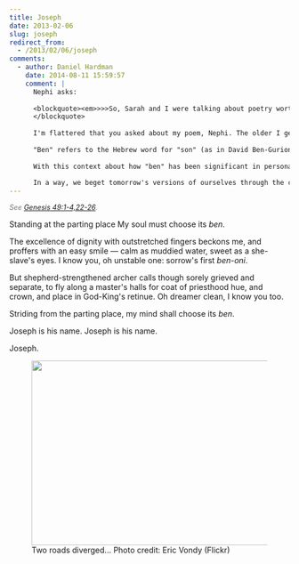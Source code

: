 ```yaml
---
title: Joseph
date: 2013-02-06
slug: joseph
redirect_from:
  - /2013/02/06/joseph
comments:
  - author: Daniel Hardman
    date: 2014-08-11 15:59:57
    comment: |
      Nephi asks:
      
      <blockquote><em>>>>So, Sarah and I were talking about poetry worth memorizing, and your poem Joseph came up. Neither of us had it memorized, but I said it was one of my favorites of yours. Sarah said she wasn't quite sure what "Ben" was referring to, and I realized that I had just assumed it meant something like center/anchor. But since that conversation, most of the websites I have checked say that it means "son (of)." I did find a website that says it may mean something more broad, such as "building block." Anyway, I thought that I would take advantage of the perks of being related to the author and having email access and just ask you. Where you using "Ben" to mean building block or did you have a different meaning in mind?</em>
      </blockquote>
      
      I'm flattered that you asked about my poem, Nephi. The older I get, the more I see almost mystical significance in the act of naming; in regards to people, it can be an act of moral agency &mdash; a theme I'm exploring in my current novel. This poem shows that I was thinking about that topic a long time ago, I guess.
      
      "Ben" refers to the Hebrew word for "son" (as in David Ben-Gurion), and it alludes to the story of Jacob and Rachel naming their youngest son as Rachel died in childbirth (<a href="https://www.lds.org/scriptures/ot/gen/35.16-18?lang=eng#15" target="_blank" rel="nofollow">Genesis 35:16-18</a>). Although the child was named Benjamin ("son of my right hand"), Rachel called him Ben-oni ("son of my sorrow"). It is interesting that Jacob's oldest son, Reuben, also has "ben" in his name. Leah gave him that name because she was <a href="https://www.lds.org/scriptures/ot/gen/29.32?lang=eng#31" target="_blank" rel="nofollow">pleased to bear her husband a son</a>; the name means "See the son."
      
      With this context about how "ben" has been significant in personal names in Israel, most of the poem is an allusion to the contrasting patriarchal blessings of Jacob's two birthright sons, Reuben and Joseph (whose name means "he [Jehovah] will increase"). See <a href="http://www.lds.org/scriptures/ot/gen/49.1-4,22-26?lang=eng" target="_blank" rel="nofollow">Genesis 49:1-4,22-26</a>. The speaker contrasts Reuben-like choices of deception, adultery, and selfishness with <a href="https://www.lds.org/scriptures/ot/gen/39.7-12?lang=eng#6" target="_blank" rel="nofollow">Joseph's choice to run from Potiphar's wife regardless of consequences</a>, and observes that Reuben was the first (and truest) "Ben-oni" in the family.
      
      In a way, we beget tomorrow's versions of ourselves through the choices we make each day ("my soul must choose its ben"). The poem expresses a commitment to beget the speaker's future self as Joseph, not Reuben.
---
```

<p style="font-size:90%;color:#777;font-style:italic;">See <a href="http://www.lds.org/scriptures/ot/gen/49.1-4,22-26?lang=eng" target="_blank">Genesis 49:1-4,22-26</a>.</p>

<p class="poetry">Standing at the parting place
My soul must choose its <em>ben</em>.

The excellence of dignity
with outstretched fingers beckons me,
and proffers with an easy smile &mdash; 
calm as muddied water,
sweet as a she-slave's eyes.
I know you, oh unstable one:
sorrow's first <em>ben-oni</em>.

But shepherd-strengthened archer calls
though sorely grieved and separate,
to fly along a master's halls
for coat of priesthood hue, and crown,
and place in God-King's retinue.
Oh dreamer clean, I know you too.

Striding from the parting place,
my mind shall choose its <em>ben</em>.

Joseph is his name.
Joseph is his name.

Joseph.</p>

<figure><img alt="" src="http://farm7.staticflickr.com/6091/6280078972_18e71fcb9a.jpg" width="500" height="332" /><figcaption>Two roads diverged... Photo credit: Eric Vondy (Flickr)</figcaption></figure>
